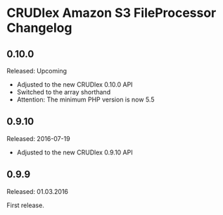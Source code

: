 CRUDlex Amazon S3 FileProcessor Changelog
=========================================

## 0.10.0
Released: Upcoming
- Adjusted to the new CRUDlex 0.10.0 API
- Switched to the array shorthand
- Attention: The minimum PHP version is now 5.5

## 0.9.10
Released: 2016-07-19
- Adjusted to the new CRUDlex 0.9.10 API

## 0.9.9
Released: 01.03.2016

First release.
